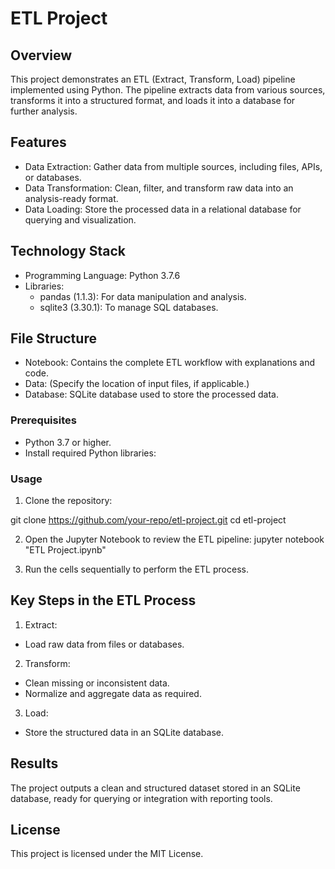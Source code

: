 # ETL Project

## Overview

This project demonstrates an ETL (Extract, Transform, Load) pipeline implemented using Python. 
The pipeline extracts data from various sources, transforms it into a structured format, 
and loads it into a database for further analysis.

## Features

- Data Extraction: Gather data from multiple sources, including files, APIs, or databases.
- Data Transformation: Clean, filter, and transform raw data into an analysis-ready format.
- Data Loading: Store the processed data in a relational database for querying and visualization.

## Technology Stack

- Programming Language: Python 3.7.6
- Libraries:
  - pandas (1.1.3): For data manipulation and analysis.
  - sqlite3 (3.30.1): To manage SQL databases.

## File Structure

- Notebook: Contains the complete ETL workflow with explanations and code.
- Data: (Specify the location of input files, if applicable.)
- Database: SQLite database used to store the processed data.

### Prerequisites

- Python 3.7 or higher.
- Install required Python libraries:

### Usage

1. Clone the repository:
   
git clone https://github.com/your-repo/etl-project.git cd etl-project

2. Open the Jupyter Notebook to review the ETL pipeline:
   jupyter notebook "ETL Project.ipynb"

3. Run the cells sequentially to perform the ETL process.

## Key Steps in the ETL Process

1. Extract:
- Load raw data from files or databases.
2. Transform:
- Clean missing or inconsistent data.
- Normalize and aggregate data as required.
3. Load:
- Store the structured data in an SQLite database.

## Results

The project outputs a clean and structured dataset stored in an SQLite database, 
ready for querying or integration with reporting tools.

## License

This project is licensed under the MIT License.

